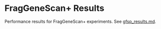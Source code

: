 # FragGeneScan+ Results

Performance results for FragGeneScan+ experiments. See [gfsp_results.md](gfsp_results.md).
